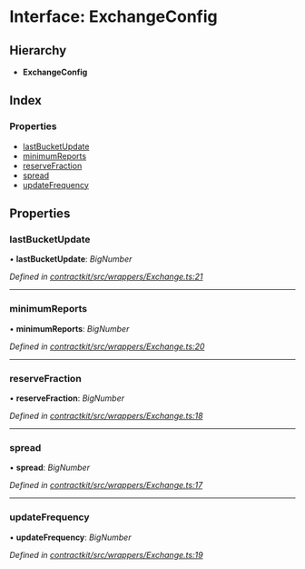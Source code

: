 # Interface: ExchangeConfig

## Hierarchy

* **ExchangeConfig**

## Index

### Properties

* [lastBucketUpdate](_wrappers_exchange_.exchangeconfig.md#lastbucketupdate)
* [minimumReports](_wrappers_exchange_.exchangeconfig.md#minimumreports)
* [reserveFraction](_wrappers_exchange_.exchangeconfig.md#reservefraction)
* [spread](_wrappers_exchange_.exchangeconfig.md#spread)
* [updateFrequency](_wrappers_exchange_.exchangeconfig.md#updatefrequency)

## Properties

###  lastBucketUpdate

• **lastBucketUpdate**: *BigNumber*

*Defined in [contractkit/src/wrappers/Exchange.ts:21](https://github.com/celo-org/celo-monorepo/blob/master/packages/contractkit/src/wrappers/Exchange.ts#L21)*

___

###  minimumReports

• **minimumReports**: *BigNumber*

*Defined in [contractkit/src/wrappers/Exchange.ts:20](https://github.com/celo-org/celo-monorepo/blob/master/packages/contractkit/src/wrappers/Exchange.ts#L20)*

___

###  reserveFraction

• **reserveFraction**: *BigNumber*

*Defined in [contractkit/src/wrappers/Exchange.ts:18](https://github.com/celo-org/celo-monorepo/blob/master/packages/contractkit/src/wrappers/Exchange.ts#L18)*

___

###  spread

• **spread**: *BigNumber*

*Defined in [contractkit/src/wrappers/Exchange.ts:17](https://github.com/celo-org/celo-monorepo/blob/master/packages/contractkit/src/wrappers/Exchange.ts#L17)*

___

###  updateFrequency

• **updateFrequency**: *BigNumber*

*Defined in [contractkit/src/wrappers/Exchange.ts:19](https://github.com/celo-org/celo-monorepo/blob/master/packages/contractkit/src/wrappers/Exchange.ts#L19)*
